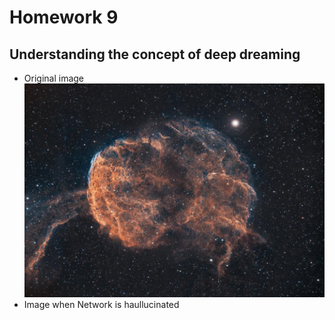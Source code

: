 # Homework 9
## Understanding the concept of deep dreaming
- Original image ![image](https://github.com/skumarudel/DSPS_SKumar/blob/master/HW9/OriginalImage.jpg)
- Image when Network is haullucinated
